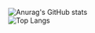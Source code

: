 ![Anurag's GitHub stats](https://github-readme-stats-maxsofar.vercel.app/api?username=maxsofar&count_private=true&&theme=synthwave)<br/>
![Top Langs](https://github-readme-stats-maxsofar.vercel.app/api/top-langs/?username=maxsofar&custom_title=Language%20Stats&card_width=495)

<!---
maxsofar/maxsofar is a ✨ special ✨ repository because its `README.md` (this file) appears on your GitHub profile.
You can click the Preview link to take a look at your changes.
--->
